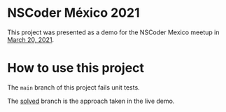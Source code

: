 # NSCoder México 2021

This project was presented as a demo for the NSCoder Mexico meetup in [March 20, 2021](https://www.meetup.com/NSCoderMexico/events/276852837).

# How to use this project

The `main` branch of this project fails unit tests.

The [solved](https://github.com/fdiaz/NSCoderMexico-2021/tree/solved) branch is the approach taken in the live demo.
